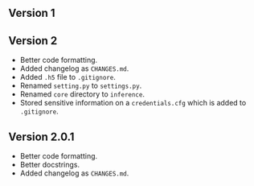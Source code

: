 ## Version 1

## Version 2
- Better code formatting.
- Added changelog as `CHANGES.md`.
- Added `.h5` file to `.gitignore`.
- Renamed `setting.py` to `settings.py`.
- Renamed `core` directory to `inference`.
- Stored sensitive information on a `credentials.cfg` which is added to `.gitignore`.

## Version 2.0.1
- Better code formatting.
- Better docstrings.
- Added changelog as `CHANGES.md`.

